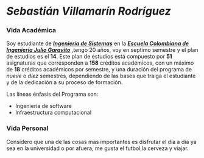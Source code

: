 
# *Sebastián Villamarín Rodríguez*

### Vida Académica
Soy estudiante de [**_Ingeniería de Sistemas_**](https://www.escuelaing.edu.co/es/programas/pregrado/Ingenier%C3%ADa+de+Sistemas) en la [**_Escuela Colombiana de Ingeniería Julio Garavito_**](https://www.escuelaing.edu.co/es/) ,tengo 20 años, voy en septimo semestre y el plan de estudios es el **14**. Este plan de estudios está compuesto por **51** asignaturas que corresponden a **158** créditos académicos, con un máximo de **18** créditos académicos por semestre, y una duración del programa de *nueve* o *diez* semestres, dependiendo de las bases que traiga el estudiante y de la dedicación a su proceso de formación.

Las líneas énfasis del Programa son:
- Ingeniería de software
- Infraestructura computacional

### Vida Personal
Considero que una de las cosas mas importantes es disfrutar el día a día ya sea en la universidad o por afuera, me gusta el futbol,la cerveza y viajar.
